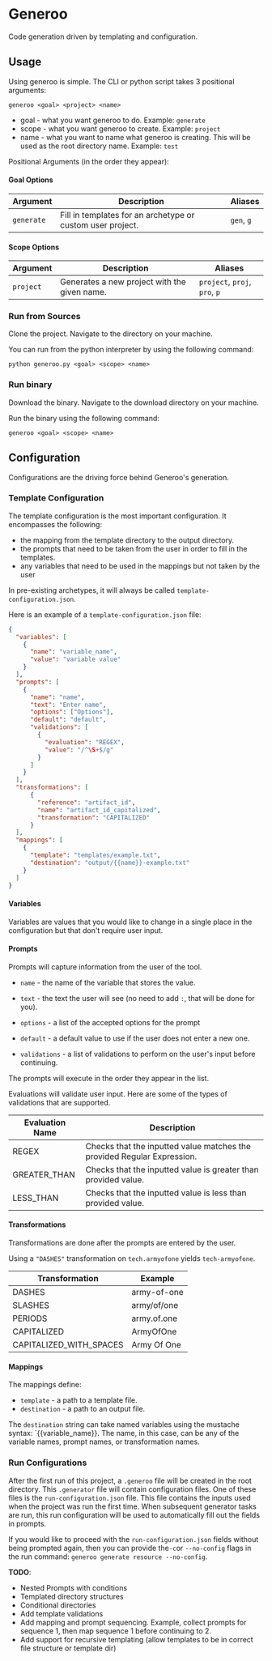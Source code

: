 # Generoo

Code generation driven by templating and configuration.

## Usage

Using generoo is simple. The CLI or python script takes 3 positional arguments:

`generoo <goal> <project> <name>`

- goal - what you want generoo to do. Example: `generate`
- scope - what you want generoo to create. Example: `project`
- name - what you want to name what generoo is creating. This will be used as the root directory name. Example: `test`

Positional Arguments (in the order they appear):

#### Goal Options

| Argument | Description | Aliases |
|---|---|---|
|`generate` | Fill in templates for an archetype or custom user project.  | `gen`, `g` |


#### Scope Options

| Argument | Description | Aliases |
|---|---|---|
|`project` | Generates a new project with the given name.  | `project`, `proj`, `pro`, `p` |

### Run from Sources

Clone the project. Navigate to the directory on your machine.

You can run from the python interpreter by using the following command:

```python generoo.py <goal> <scope> <name>```

### Run binary

Download the binary. Navigate to the download directory on your machine.

Run the binary using the following command:

```generoo <goal> <scope> <name>```

## Configuration

Configurations are the driving force behind Generoo's generation.

### Template Configuration

The template configuration is the most important configuration. It encompasses the following:
* the mapping from the template directory to the output directory.
* the prompts that need to be taken from the user in order to fill in the templates.
* any variables that need to be used in the mappings but not taken by the user

In pre-existing archetypes, it will always be called `template-configuration.json`.

Here is an example of a `template-configuration.json` file:

```json
{
  "variables": [
    {
      "name": "variable_name",
      "value": "variable value"
    }
  ],
  "prompts": [
    {
      "name": "name",
      "text": "Enter name",
      "options": ["Options"],
      "default": "default",
      "validations": [
        {
          "evaluation": "REGEX",
          "value": "/^\S+$/g"
        }
      ]
    }
  ],
  "transformations": [
      {
        "reference": "artifact_id",
        "name": "artifact_id_capitalized",
        "transformation": "CAPITALIZED"
      }
  ],
  "mappings": [
    {
      "template": "templates/example.txt",
      "destination": "output/{{name}}-example.txt"
    }
  ]
}
```

#### Variables

Variables are values that you would like to change in a single place in the configuration but that don't require user
input. 

#### Prompts

Prompts will capture information from the user of the tool. 

- `name` - the name of the variable that stores the value.

- `text` - the text the user will see (no need to add `:`, that will be done for you).

- `options` - a list of the accepted options for the prompt

- `default` - a default value to use if the user does not enter a new one.

- `validations` - a list of validations to perform on the user's input before continuing.

The prompts will execute in the order they appear in the list.

Evaluations will validate user input. Here are some of the types of validations that are supported.

| Evaluation Name | Description |
| --- | --- |
| REGEX | Checks that the inputted value matches the provided Regular Expression. |
| GREATER_THAN | Checks that the inputted value is greater than provided value.  |
| LESS_THAN | Checks that the inputted value is less than provided value. |

#### Transformations

Transformations are done after the prompts are entered by the user. 

Using a `"DASHES"` transformation on `tech.armyofone` yields `tech-armyofone`.

| Transformation | Example |
|---|---|
|DASHES | army-of-one  |
|SLASHES | army/of/one |
|PERIODS | army.of.one  |
|CAPITALIZED | ArmyOfOne |
|CAPITALIZED_WITH_SPACES | Army Of One |

#### Mappings

The mappings define:
* `template` - a path to a template file.
* `destination` - a path to an output file.

The `destination` string can take named variables using the mustache syntax: `{{variable_name}}. The name, in this case,
can be any of the variable names, prompt names, or transformation names.

### Run Configurations

After the first run of this project, a `.generoo` file will be created in the root directory. This `.generator` file
will contain configuration files. One of these files is the `run-configuration.json` file. This file contains the inputs
used when the project was run the first time. When subsequent generator tasks are run, this run configuration will be 
used to automatically fill out the fields in prompts. 

If you would like to proceed with the `run-configuration.json` fields without being prompted again, then you can provide
 the`-c`or `--no-config` flags in the run command: `generoo generate resource --no-config`.
 
**TODO**: 
* Nested Prompts with conditions
* Templated directory structures
* Conditional directories
* Add template validations
* Add mapping and prompt sequencing. Example, collect prompts for sequence 1, then map sequence 1 before continuing to 2.
* Add support for recursive templating (allow templates to be in correct file structure or template dir)